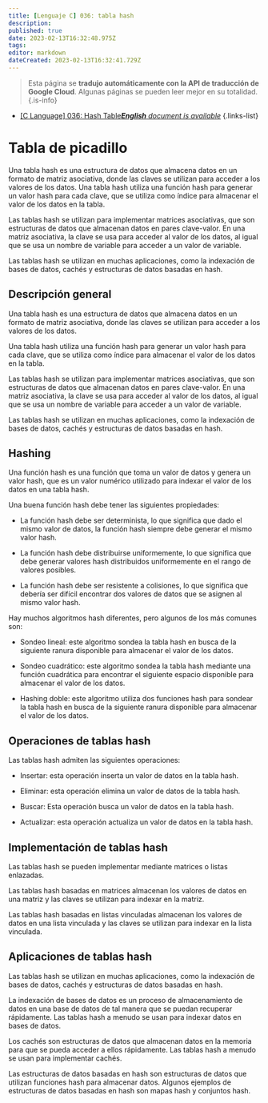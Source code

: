 ```yaml
---
title: [Lenguaje C] 036: tabla hash
description: 
published: true
date: 2023-02-13T16:32:48.975Z
tags: 
editor: markdown
dateCreated: 2023-02-13T16:32:41.729Z
---
```


> Esta página se **tradujo automáticamente con la API de traducción de Google Cloud**.
Algunas páginas se pueden leer mejor en su totalidad.{.is-info}



- [[C Language] 036: Hash Table***English** document is available*](/en/Knowledge-base/Algorithm/c-language-036-hash-table)
{.links-list}


# Tabla de picadillo

Una tabla hash es una estructura de datos que almacena datos en un formato de matriz asociativa, donde las claves se utilizan para acceder a los valores de los datos. Una tabla hash utiliza una función hash para generar un valor hash para cada clave, que se utiliza como índice para almacenar el valor de los datos en la tabla.

Las tablas hash se utilizan para implementar matrices asociativas, que son estructuras de datos que almacenan datos en pares clave-valor. En una matriz asociativa, la clave se usa para acceder al valor de los datos, al igual que se usa un nombre de variable para acceder a un valor de variable.

Las tablas hash se utilizan en muchas aplicaciones, como la indexación de bases de datos, cachés y estructuras de datos basadas en hash.

## Descripción general

Una tabla hash es una estructura de datos que almacena datos en un formato de matriz asociativa, donde las claves se utilizan para acceder a los valores de los datos.

Una tabla hash utiliza una función hash para generar un valor hash para cada clave, que se utiliza como índice para almacenar el valor de los datos en la tabla.

Las tablas hash se utilizan para implementar matrices asociativas, que son estructuras de datos que almacenan datos en pares clave-valor. En una matriz asociativa, la clave se usa para acceder al valor de los datos, al igual que se usa un nombre de variable para acceder a un valor de variable.

Las tablas hash se utilizan en muchas aplicaciones, como la indexación de bases de datos, cachés y estructuras de datos basadas en hash.

## Hashing

Una función hash es una función que toma un valor de datos y genera un valor hash, que es un valor numérico utilizado para indexar el valor de los datos en una tabla hash.

Una buena función hash debe tener las siguientes propiedades:

- La función hash debe ser determinista, lo que significa que dado el mismo valor de datos, la función hash siempre debe generar el mismo valor hash.

- La función hash debe distribuirse uniformemente, lo que significa que debe generar valores hash distribuidos uniformemente en el rango de valores posibles.

- La función hash debe ser resistente a colisiones, lo que significa que debería ser difícil encontrar dos valores de datos que se asignen al mismo valor hash.

Hay muchos algoritmos hash diferentes, pero algunos de los más comunes son:

- Sondeo lineal: este algoritmo sondea la tabla hash en busca de la siguiente ranura disponible para almacenar el valor de los datos.

- Sondeo cuadrático: este algoritmo sondea la tabla hash mediante una función cuadrática para encontrar el siguiente espacio disponible para almacenar el valor de los datos.

- Hashing doble: este algoritmo utiliza dos funciones hash para sondear la tabla hash en busca de la siguiente ranura disponible para almacenar el valor de los datos.

## Operaciones de tablas hash

Las tablas hash admiten las siguientes operaciones:

- Insertar: esta operación inserta un valor de datos en la tabla hash.

- Eliminar: esta operación elimina un valor de datos de la tabla hash.

- Buscar: Esta operación busca un valor de datos en la tabla hash.

- Actualizar: esta operación actualiza un valor de datos en la tabla hash.

## Implementación de tablas hash

Las tablas hash se pueden implementar mediante matrices o listas enlazadas.

Las tablas hash basadas en matrices almacenan los valores de datos en una matriz y las claves se utilizan para indexar en la matriz.

Las tablas hash basadas en listas vinculadas almacenan los valores de datos en una lista vinculada y las claves se utilizan para indexar en la lista vinculada.

## Aplicaciones de tablas hash

Las tablas hash se utilizan en muchas aplicaciones, como la indexación de bases de datos, cachés y estructuras de datos basadas en hash.

La indexación de bases de datos es un proceso de almacenamiento de datos en una base de datos de tal manera que se puedan recuperar rápidamente. Las tablas hash a menudo se usan para indexar datos en bases de datos.

Los cachés son estructuras de datos que almacenan datos en la memoria para que se pueda acceder a ellos rápidamente. Las tablas hash a menudo se usan para implementar cachés.

Las estructuras de datos basadas en hash son estructuras de datos que utilizan funciones hash para almacenar datos. Algunos ejemplos de estructuras de datos basadas en hash son mapas hash y conjuntos hash.